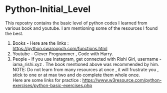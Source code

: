 # Python-Initial_Level
This repostry contains the basic level of python codes I learned from various book and youtube. I am mentioning some of the resources I found the best.

1. Books - Here are the links : https://python.swaroopch.com/functions.html
2. Youtube - Clever Programmer , Code with Harry.
3. People - If you use Instagram, get connected with Rishi Giri, username - iama_rishi.xyz . The book mentioned above was recommended by him.
 NOTE: Do not learn from many resources at once , it will frustrate you , stick to one or at max two and do complete them whole once.  
Here are some links for practice : https://www.w3resource.com/python-exercises/python-basic-exercises.php
